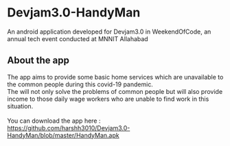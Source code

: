 # Devjam3.0-HandyMan
An android application developed for Devjam3.0 in WeekendOfCode, an annual tech event conducted at MNNIT Allahabad
## About the app
The app aims to provide some basic home services which are unavailable to the common people during this covid-19 pandemic.
<br>
The will not only solve the problems of common people but will also provide income to those daily wage workers who are unable to find work in this situation.
<br>
<br>
You can download the app here : https://github.com/harshh3010/Devjam3.0-HandyMan/blob/master/HandyMan.apk
